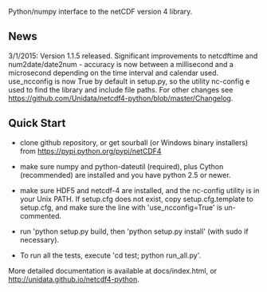 Python/numpy interface to the netCDF version 4 library.

News
----

3/1/2015: Version 1.1.5 released.  Significant improvements to netcdftime and 
num2date/date2num - accuracy is now between a millisecond and a microsecond depending
on the time interval and calendar used. use_ncconfig is now True by default
in setup.py, so the utility nc-config e used to find the library and
include file paths.  For other changes see https://github.com/Unidata/netcdf4-python/blob/master/Changelog.

Quick Start
-----------

* clone github repository, or get sourball (or Windows binary installers) from
  https://pypi.python.org/pypi/netCDF4

* make sure numpy and python-dateutil (required), plus Cython (recommended) are
  installed and you have python 2.5 or newer.

* make sure HDF5 and netcdf-4 are installed, and the nc-config utility
  is in your Unix PATH. If setup.cfg does not exist, copy setup.cfg.template
  to setup.cfg, and make sure the line with 'use_ncconfig=True' is 
  un-commented.

* run 'python setup.py build, then 'python setup.py install' (with sudo
  if necessary).

* To run all the tests, execute 'cd test; python run_all.py'.

More detailed documentation is available at docs/index.html, or
http://unidata.github.io/netcdf4-python.
